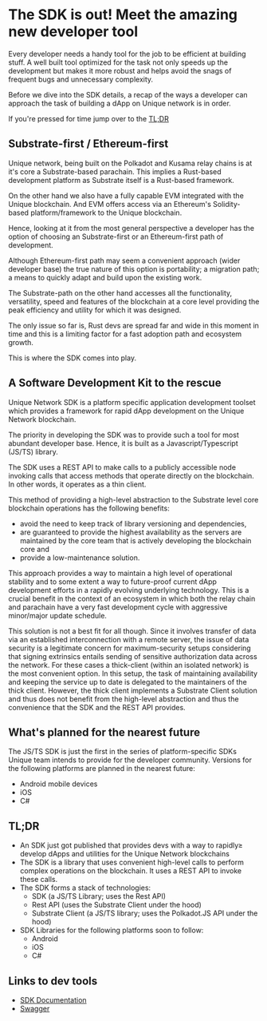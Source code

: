 # The SDK is out! Meet the amazing new developer tool

Every developer needs a handy tool for the job to be efficient at building stuff. A well built tool optimized for the task not only speeds up the development but makes it more robust and helps avoid the snags of frequent bugs and unnecessary complexity.

Before we dive into the SDK details, a recap of the ways a developer can approach the task of building a dApp on Unique network is in order.

If you're pressed for time jump over to the [TL;DR](#tldr)

## Substrate-first / Ethereum-first

Unique network, being built on the Polkadot and Kusama relay chains is at it's core a Substrate-based parachain. This implies a Rust-based development platform as Substrate itself is a Rust-based framework.

On the other hand we also have a fully capable EVM integrated with the Unique blockchain. And EVM offers access via an Ethereum's Solidity-based platform/framework to the Unique blockchain.

Hence, looking at it from the most general perspective a developer has the option of choosing an Substrate-first or an Ethereum-first path of development.

Although Ethereum-first path may seem a convenient approach (wider developer base) the true nature of this option is portability; a migration path; a means to quickly adapt and build upon the existing work.

The Substrate-path on the other hand accesses all the functionality, versatility, speed and features of the blockchain at a core level providing the peak efficiency and utility for which it was designed.

The only issue so far is, Rust devs are spread far and wide in this moment in time and this is a limiting factor for a fast adoption path and ecosystem growth.

This is where the SDK comes into play.

## A Software Development Kit to the rescue

Unique Network SDK is a platform specific application development toolset which provides a framework for rapid dApp development on the Unique Network blockchain.

The priority in developing the SDK was to provide such a tool for most abundant developer base. Hence, it is built as a Javascript/Typescript (JS/TS) library.

The SDK uses a REST API to make calls to a publicly accessible node invoking calls that access methods that operate directly on the blockchain. In other words, it operates as a thin client.

This method of providing a high-level abstraction to the Substrate level core blockchain operations has the following benefits:

- avoid the need to keep track of library versioning and dependencies,
- are guaranteed to provide the highest availability as the servers are maintained by the core team that is actively developing the blockchain core and
- provide a low-maintenance solution.

This approach provides a way to maintain a high level of operational stability and to some extent a way to future-proof current dApp development efforts in a rapidly evolving underlying technology. This is a crucial benefit in the context of an ecosystem in which both the relay chain and parachain have a very fast development cycle with aggressive minor/major update schedule.

This solution is not a best fit for all though. Since it involves transfer of data via an established interconnection with a remote server, the issue of data security is a legitimate concern for maximum-security setups considering that signing extrinsics entails sending of sensitive authorization data across the network. For these cases a thick-client (within an isolated network) is the most convenient option. In this setup, the task of maintaining availability and keeping the service up to date is delegated to the maintainers of the thick client. However, the thick client implements a Substrate Client solution and thus does not benefit from the high-level abstraction and thus the convenience that the SDK and the REST API provides.

## What's planned for the nearest future

The JS/TS SDK is just the first in the series of platform-specific SDKs Unique team intends to provide for the developer community. Versions for the following platforms are planned in the nearest future:

- Android mobile devices
- iOS
- C#

## TL;DR

- An SDK just got published that provides devs with a way to rapidly≥ develop dApps and utilities  for the Unique Network blockchains
- The SDK is a library that uses convenient high-level calls to perform complex operations on the blockchain. It uses a REST API to invoke these calls.
- The SDK forms a stack of technologies:
  - SDK (a JS/TS Library; uses the Rest API) 
  - Rest API (uses the Substrate Client under the hood)
  - Substrate Client (a JS/TS library; uses the Polkadot.JS API under the hood)
- SDK Libraries for the following platforms soon to follow:
  - Android
  - iOS
  - C#

## Links to dev tools

- [SDK Documentation](https://docs.unique.network/sdk)
- [Swagger](https://rest.quartz.uniquenetwork.dev/swagger)
